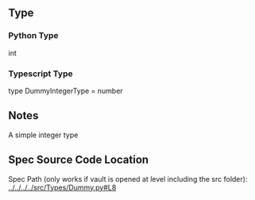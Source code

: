 ## Type
### Python Type
int
### Typescript Type
type DummyIntegerType = number

## Notes

A simple integer type
## Spec Source Code Location

Spec Path (only works if vault is opened at level including the src folder): [../../../../src/Types/Dummy.py#L8](../../../../src/Types/Dummy.py#L8)

